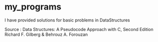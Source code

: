 # my_programs

I have provided solutions for basic problems in DataStructures

Source :
Data Structures: A Pseudocode Approach with C,
Second Edition
Richard F. Gilberg & Behrouz A. Forouzan
